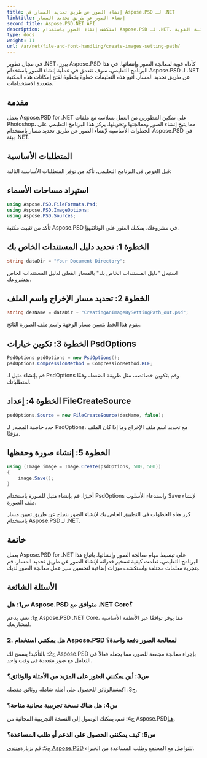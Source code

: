 ```yaml
---
title: إنشاء الصور عن طريق تحديد المسار في Aspose.PSD لـ .NET
linktitle: إنشاء الصور عن طريق تحديد المسار
second_title: Aspose.PSD.NET API
description: استكشف إنشاء الصور باستخدام Aspose.PSD لـ .NET. اتبع دليلنا خطوة بخطوة وأطلق العنان لإمكانات هذه المكتبة القوية.
type: docs
weight: 11
url: /ar/net/file-and-font-handling/create-images-setting-path/
---
```

في مجال تطوير .NET، يبرز Aspose.PSD كأداة قوية لمعالجة الصور وإنشائها. في هذا البرنامج التعليمي، سوف نتعمق في عملية إنشاء الصور باستخدام Aspose.PSD لـ .NET عن طريق تحديد المسار. اتبع هذه التعليمات خطوة بخطوة لفتح إمكانات هذه المكتبة متعددة الاستخدامات.

## مقدمة

يعمل Aspose.PSD for .NET على تمكين المطورين من العمل بسلاسة مع ملفات Photoshop، مما يتيح إنشاء الصور ومعالجتها وتحويلها. يركز هذا البرنامج التعليمي على الخطوات الأساسية لإنشاء الصور عن طريق تحديد مسار باستخدام Aspose.PSD في بيئة .NET.

## المتطلبات الأساسية

قبل الغوص في البرنامج التعليمي، تأكد من توفر المتطلبات الأساسية التالية:

## استيراد مساحات الأسماء

```csharp
using Aspose.PSD.FileFormats.Psd;
using Aspose.PSD.ImageOptions;
using Aspose.PSD.Sources;
```

تأكد من تثبيت مكتبة Aspose.PSD في مشروعك. يمكنك العثور على الوثائق[هنا](https://reference.aspose.com/psd/net/).

## الخطوة 1: تحديد دليل المستندات الخاص بك

```csharp
string dataDir = "Your Document Directory";
```

استبدل "دليل المستندات الخاص بك" بالمسار الفعلي لدليل المستندات الخاص بمشروعك.

## الخطوة 2: تحديد مسار الإخراج واسم الملف

```csharp
string desName = dataDir + "CreatingAnImageBySettingPath_out.psd";
```

يقوم هذا الخط بتعيين مسار الوجهة واسم ملف الصورة الناتج.

## الخطوة 3: تكوين خيارات PsdOptions

```csharp
PsdOptions psdOptions = new PsdOptions();
psdOptions.CompressionMethod = CompressionMethod.RLE;
```

قم بإنشاء مثيل لـ PsdOptions وقم بتكوين خصائصه، مثل طريقة الضغط، وفقًا لمتطلباتك.

## الخطوة 4: إعداد FileCreateSource

```csharp
psdOptions.Source = new FileCreateSource(desName, false);
```

حدد خاصية المصدر لـ PsdOptions، مع تحديد اسم ملف الإخراج وما إذا كان الملف مؤقتًا.

## الخطوة 5: إنشاء صورة وحفظها

```csharp
using (Image image = Image.Create(psdOptions, 500, 500))
{
    image.Save();
}
```

أخيرًا، قم بإنشاء مثيل للصورة باستخدام PsdOptions واستدعاء الأسلوب Save لإنشاء ملف الصورة.

كرر هذه الخطوات في التطبيق الخاص بك لإنشاء الصور بنجاح عن طريق تعيين مسار باستخدام Aspose.PSD لـ .NET.

## خاتمة

يعمل Aspose.PSD for .NET على تبسيط مهام معالجة الصور وإنشائها. باتباع هذا البرنامج التعليمي، تعلمت كيفية تسخير قدراته لإنشاء الصور عن طريق تحديد المسار. قم بتجربة معلمات مختلفة واستكشف ميزات إضافية لتحسين سير عمل معالجة الصور لديك.

## الأسئلة الشائعة

### س1: هل Aspose.PSD متوافق مع .NET Core؟

ج1: نعم، يدعم Aspose.PSD .NET Core، مما يوفر توافقًا عبر الأنظمة الأساسية لمشاريعك.

### 2. هل يمكنني استخدام Aspose.PSD لمعالجة الصور دفعة واحدة؟

ج2: بالتأكيد! يسمح لك Aspose.PSD بإجراء معالجة مجمعة للصور، مما يجعله فعالاً في التعامل مع صور متعددة في وقت واحد.

### س3: أين يمكنني العثور على المزيد من الأمثلة والوثائق؟

 ج3: اكتشف[الوثائق](https://reference.aspose.com/psd/net/) للحصول على أمثلة شاملة ووثائق مفصلة.

### س4: هل هناك نسخة تجريبية مجانية متاحة؟

 ج4: نعم، يمكنك الوصول إلى النسخة التجريبية المجانية من Aspose.PSD[هنا](https://releases.aspose.com/).

### س5: كيف يمكنني الحصول على الدعم أو طلب المساعدة؟

 ج5: قم بزيارة[منتدى Aspose.PSD](https://forum.aspose.com/c/psd/34) للتواصل مع المجتمع وطلب المساعدة من الخبراء.